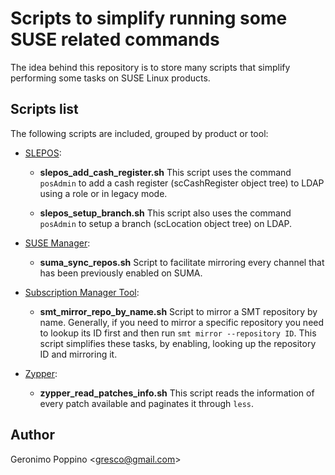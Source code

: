 # Scripts to simplify running some SUSE related commands

The idea behind this repository is to store many scripts that simplify
performing some tasks on SUSE Linux products.

## Scripts list

The following scripts are included, grouped by product or tool:

- [SLEPOS](https://www.suse.com/products/linux-point-of-service/):
    - **slepos_add_cash_register.sh**
    This script uses the command `posAdmin` to add a cash register
    (scCashRegister object tree) to LDAP using a role or in legacy mode.

    - **slepos_setup_branch.sh**
    This script also uses the command `posAdmin` to setup a branch
    (scLocation object tree) on LDAP.

- [SUSE Manager](https://www.suse.com/products/suse-manager/):
    - **suma_sync_repos.sh**
    Script to facilitate mirroring every channel that has been previously
    enabled on SUMA.

- [Subscription Manager Tool](https://www.suse.com/products/subscription-management-tool/):
    - **smt_mirror_repo_by_name.sh**
    Script to mirror a SMT repository by name. Generally, if you need to mirror
    a specific repository you need to lookup its ID first and then run `smt mirror
    --repository ID`. This script simplifies these tasks, by enabling, looking up
    the repository ID and mirroring it.

- [Zypper](https://en.opensuse.org/Zypper):
   - **zypper_read_patches_info.sh**
   This script reads the information of every patch available and paginates it
   through `less`.


## Author

Geronimo Poppino <[gresco@gmail.com](mailto:gresco@gmail.com)>

